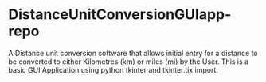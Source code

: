 # DistanceUnitConversionGUIapp-repo
A Distance unit conversion software that allows initial entry for a distance to be converted to either Kilometres (km) or miles (mi) by the User. This is a basic GUI Application using python tkinter and tkinter.tix import.
